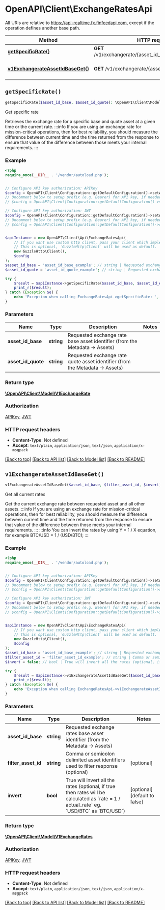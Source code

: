 # OpenAPI\Client\ExchangeRatesApi

All URIs are relative to https://api-realtime.fx.finfeedapi.com, except if the operation defines another base path.

| Method | HTTP request | Description |
| ------------- | ------------- | ------------- |
| [**getSpecificRate()**](ExchangeRatesApi.md#getSpecificRate) | **GET** /v1/exchangerate/{asset_id_base}/{asset_id_quote} | Get specific rate |
| [**v1ExchangerateAssetIdBaseGet()**](ExchangeRatesApi.md#v1ExchangerateAssetIdBaseGet) | **GET** /v1/exchangerate/{asset_id_base} | Get all current rates |


## `getSpecificRate()`

```php
getSpecificRate($asset_id_base, $asset_id_quote): \OpenAPI\Client\Model\V1ExchangeRate
```

Get specific rate

Retrieves the exchange rate for a specific base and quote asset at a given time or the current rate.              :::info If you are using an exchange rate for mission-critical operations, then for best reliability, you should measure the difference between current time and the time returned from the response to ensure that value of the difference between those meets your internal requirements. :::

### Example

```php
<?php
require_once(__DIR__ . '/vendor/autoload.php');


// Configure API key authorization: APIKey
$config = OpenAPI\Client\Configuration::getDefaultConfiguration()->setApiKey('Authorization', 'YOUR_API_KEY');
// Uncomment below to setup prefix (e.g. Bearer) for API key, if needed
// $config = OpenAPI\Client\Configuration::getDefaultConfiguration()->setApiKeyPrefix('Authorization', 'Bearer');

// Configure API key authorization: JWT
$config = OpenAPI\Client\Configuration::getDefaultConfiguration()->setApiKey('Authorization', 'YOUR_API_KEY');
// Uncomment below to setup prefix (e.g. Bearer) for API key, if needed
// $config = OpenAPI\Client\Configuration::getDefaultConfiguration()->setApiKeyPrefix('Authorization', 'Bearer');


$apiInstance = new OpenAPI\Client\Api\ExchangeRatesApi(
    // If you want use custom http client, pass your client which implements `GuzzleHttp\ClientInterface`.
    // This is optional, `GuzzleHttp\Client` will be used as default.
    new GuzzleHttp\Client(),
    $config
);
$asset_id_base = 'asset_id_base_example'; // string | Requested exchange rate base asset identifier (from the Metadata -> Assets)
$asset_id_quote = 'asset_id_quote_example'; // string | Requested exchange rate quote asset identifier (from the Metadata -> Assets)

try {
    $result = $apiInstance->getSpecificRate($asset_id_base, $asset_id_quote);
    print_r($result);
} catch (Exception $e) {
    echo 'Exception when calling ExchangeRatesApi->getSpecificRate: ', $e->getMessage(), PHP_EOL;
}
```

### Parameters

| Name | Type | Description  | Notes |
| ------------- | ------------- | ------------- | ------------- |
| **asset_id_base** | **string**| Requested exchange rate base asset identifier (from the Metadata -&gt; Assets) | |
| **asset_id_quote** | **string**| Requested exchange rate quote asset identifier (from the Metadata -&gt; Assets) | |

### Return type

[**\OpenAPI\Client\Model\V1ExchangeRate**](../Model/V1ExchangeRate.md)

### Authorization

[APIKey](../../README.md#APIKey), [JWT](../../README.md#JWT)

### HTTP request headers

- **Content-Type**: Not defined
- **Accept**: `text/plain`, `application/json`, `text/json`, `application/x-msgpack`

[[Back to top]](#) [[Back to API list]](../../README.md#endpoints)
[[Back to Model list]](../../README.md#models)
[[Back to README]](../../README.md)

## `v1ExchangerateAssetIdBaseGet()`

```php
v1ExchangerateAssetIdBaseGet($asset_id_base, $filter_asset_id, $invert): \OpenAPI\Client\Model\V1ExchangeRates
```

Get all current rates

Get the current exchange rate between requested asset and all other assets.              :::info If you are using an exchange rate for mission-critical operations, then for best reliability, you should measure the difference between current time and the time returned from the response to ensure that value of the difference between those meets your internal requirements. :::              :::info You can invert the rates by using Y = 1 / X equation, for example BTC/USD = 1 / (USD/BTC); :::

### Example

```php
<?php
require_once(__DIR__ . '/vendor/autoload.php');


// Configure API key authorization: APIKey
$config = OpenAPI\Client\Configuration::getDefaultConfiguration()->setApiKey('Authorization', 'YOUR_API_KEY');
// Uncomment below to setup prefix (e.g. Bearer) for API key, if needed
// $config = OpenAPI\Client\Configuration::getDefaultConfiguration()->setApiKeyPrefix('Authorization', 'Bearer');

// Configure API key authorization: JWT
$config = OpenAPI\Client\Configuration::getDefaultConfiguration()->setApiKey('Authorization', 'YOUR_API_KEY');
// Uncomment below to setup prefix (e.g. Bearer) for API key, if needed
// $config = OpenAPI\Client\Configuration::getDefaultConfiguration()->setApiKeyPrefix('Authorization', 'Bearer');


$apiInstance = new OpenAPI\Client\Api\ExchangeRatesApi(
    // If you want use custom http client, pass your client which implements `GuzzleHttp\ClientInterface`.
    // This is optional, `GuzzleHttp\Client` will be used as default.
    new GuzzleHttp\Client(),
    $config
);
$asset_id_base = 'asset_id_base_example'; // string | Requested exchange rates base asset identifier (from the Metadata -> Assets)
$filter_asset_id = 'filter_asset_id_example'; // string | Comma or semicolon delimited asset identifiers used to filter response (optional)
$invert = false; // bool | True will invert all the rates (optional, if true then rates will be calculated as `rate = 1 / actual_rate` eg. `USD/BTC` as `BTC/USD`)

try {
    $result = $apiInstance->v1ExchangerateAssetIdBaseGet($asset_id_base, $filter_asset_id, $invert);
    print_r($result);
} catch (Exception $e) {
    echo 'Exception when calling ExchangeRatesApi->v1ExchangerateAssetIdBaseGet: ', $e->getMessage(), PHP_EOL;
}
```

### Parameters

| Name | Type | Description  | Notes |
| ------------- | ------------- | ------------- | ------------- |
| **asset_id_base** | **string**| Requested exchange rates base asset identifier (from the Metadata -&gt; Assets) | |
| **filter_asset_id** | **string**| Comma or semicolon delimited asset identifiers used to filter response (optional) | [optional] |
| **invert** | **bool**| True will invert all the rates (optional, if true then rates will be calculated as &#x60;rate &#x3D; 1 / actual_rate&#x60; eg. &#x60;USD/BTC&#x60; as &#x60;BTC/USD&#x60;) | [optional] [default to false] |

### Return type

[**\OpenAPI\Client\Model\V1ExchangeRates**](../Model/V1ExchangeRates.md)

### Authorization

[APIKey](../../README.md#APIKey), [JWT](../../README.md#JWT)

### HTTP request headers

- **Content-Type**: Not defined
- **Accept**: `text/plain`, `application/json`, `text/json`, `application/x-msgpack`

[[Back to top]](#) [[Back to API list]](../../README.md#endpoints)
[[Back to Model list]](../../README.md#models)
[[Back to README]](../../README.md)
